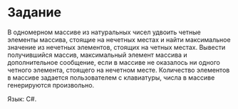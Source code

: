 # Задание

В одномерном массиве из натуральных чисел удвоить четные элементы массива, стоящие на нечетных местах и найти максимальное значение из нечетных элементов, стоящих на четных местах. Вывести получившийся массив, максимальный элемент массива и дополнительное сообщение, если в массиве не оказалось ни одного четного элемента, стоящего на нечетном месте. Количество элементов в массиве задается пользователем с клавиатуры, числа в массиве генерируются произвольно.

Язык: C#.
